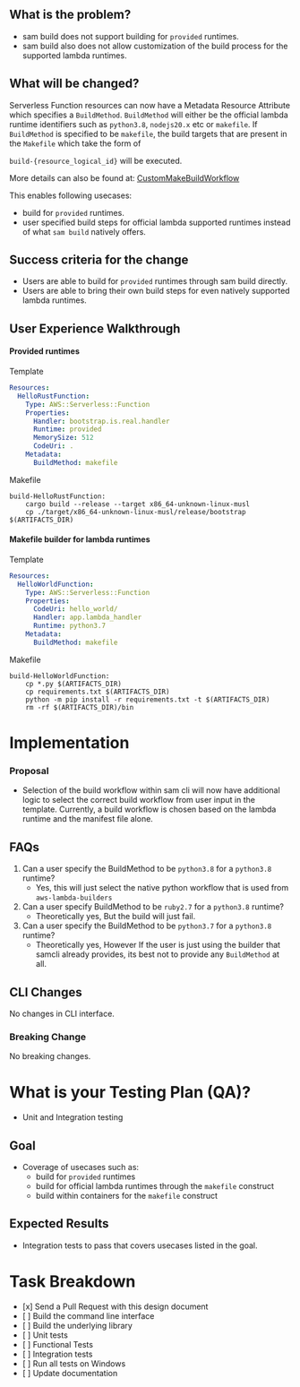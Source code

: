 What is the problem?
--------------------
* sam build does not support building for `provided` runtimes.
* sam build also does not allow customization of the build process for the supported lambda runtimes.

What will be changed?
---------------------

Serverless Function resources can now have a Metadata Resource Attribute which specifies a `BuildMethod`. 
`BuildMethod` will either be the official lambda runtime identifiers such as `python3.8`, `nodejs20.x` etc or `makefile`.
If `BuildMethod` is specified to be `makefile`, the build targets that are present in the `Makefile` which take the form of

`build-{resource_logical_id}` will be executed.

More details can also be found at: [CustomMakeBuildWorkflow](https://github.com/awslabs/aws-lambda-builders/blob/develop/aws_lambda_builders/workflows/custom_make/DESIGN.md)

This enables following usecases:

* build for `provided` runtimes.
* user specified build steps for official lambda supported runtimes instead of what `sam build` natively offers.

Success criteria for the change
-------------------------------

* Users are able to build for `provided` runtimes through sam build directly.
* Users are able to bring their own build steps for even natively supported lambda runtimes.

User Experience Walkthrough
---------------------------

#### Provided runtimes

Template

```yaml
Resources:
  HelloRustFunction:
    Type: AWS::Serverless::Function
    Properties:
      Handler: bootstrap.is.real.handler
      Runtime: provided
      MemorySize: 512
      CodeUri: .
    Metadata:
      BuildMethod: makefile
```

Makefile

```
build-HelloRustFunction:
	cargo build --release --target x86_64-unknown-linux-musl
	cp ./target/x86_64-unknown-linux-musl/release/bootstrap $(ARTIFACTS_DIR)
```

#### Makefile builder for lambda runtimes

Template

```yaml
Resources:
  HelloWorldFunction:
    Type: AWS::Serverless::Function
    Properties:
      CodeUri: hello_world/
      Handler: app.lambda_handler
      Runtime: python3.7
    Metadata:
      BuildMethod: makefile
```

Makefile

```
build-HelloWorldFunction:
    cp *.py $(ARTIFACTS_DIR)
    cp requirements.txt $(ARTIFACTS_DIR)
    python -m pip install -r requirements.txt -t $(ARTIFACTS_DIR)
    rm -rf $(ARTIFACTS_DIR)/bin
```

Implementation
==============
### Proposal

* Selection of the build workflow within sam cli will now have additional logic to select the correct build workflow from user input in the template.
Currently, a build workflow is chosen based on the lambda runtime and the manifest file alone.

FAQs
----
1. Can a user specify the BuildMethod to be `python3.8` for a `python3.8` runtime?
    * Yes, this will just select the native python workflow that is used from `aws-lambda-builders` 
2. Can a user specify BuildMethod to be `ruby2.7` for a `python3.8` runtime?
    * Theoretically yes, But the build will just fail.
3. Can a user specify the BuildMethod to be `python3.7` for a `python3.8` runtime?
    * Theoretically yes, However If the user is just using the builder that samcli already provides, 
    its best not to provide any `BuildMethod` at all.


CLI Changes
-----------

No changes in CLI interface.

### Breaking Change

No breaking changes.


What is your Testing Plan (QA)?
===============================

* Unit and Integration testing

Goal
----

* Coverage of usecases such as:
    * build for `provided` runtimes
    * build for official lambda runtimes through the `makefile` construct
    * build within containers for the `makefile` construct


Expected Results
----------------
* Integration tests to pass that covers usecases listed in the goal.


Task Breakdown
==============

-   \[x\] Send a Pull Request with this design document
-   \[ \] Build the command line interface
-   \[ \] Build the underlying library
-   \[ \] Unit tests
-   \[ \] Functional Tests
-   \[ \] Integration tests
-   \[ \] Run all tests on Windows
-   \[ \] Update documentation
